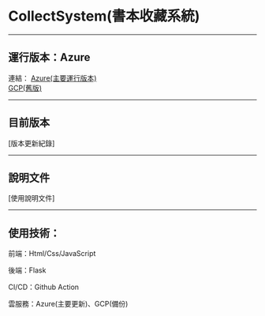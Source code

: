 # CollectSystem(書本收藏系統)


---
## 運行版本：Azure
連結：
[Azure(主要運行版本)](https://mycollect.azurewebsites.net/)  
[GCP(舊版)](https://precise-ether-424913-m9.de.r.appspot.com/)  

---
## 目前版本

[版本更新紀錄]

---

## 說明文件
[使用說明文件]

-----------------------------------------------
## 使用技術：

前端：Html/Css/JavaScript

後端：Flask

CI/CD：Github Action

雲服務：Azure(主要更新)、GCP(備份)
